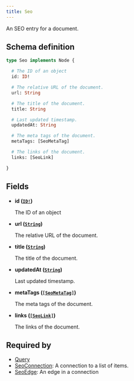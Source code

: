 ```yaml
---
title: Seo
---
```


An SEO entry for a document.

## Schema definition
```graphql
type Seo implements Node {

  # The ID of an object
  id: ID!

  # The relative URL of the document.
  url: String

  # The title of the document.
  title: String

  # Last updated timestamp.
  updatedAt: String

  # The meta tags of the document.
  metaTags: [SeoMetaTag]

  # The links of the document.
  links: [SeoLink]

}
```

## Fields

* **id ([`ID!`](graphql/schema/id.md))**

  The ID of an object

* **url ([`String`](graphql/schema/string.md))**

  The relative URL of the document.

* **title ([`String`](graphql/schema/string.md))**

  The title of the document.

* **updatedAt ([`String`](graphql/schema/string.md))**

  Last updated timestamp.

* **metaTags ([`[SeoMetaTag]`](graphql/schema/seometatag.md))**

  The meta tags of the document.

* **links ([`[SeoLink]`](graphql/schema/seolink.md))**

  The links of the document.


## Required by
* [Query](graphql/schema/query.md)
* [SeoConnection](graphql/schema/seoconnection.md): A connection to a list of items.
* [SeoEdge](graphql/schema/seoedge.md): An edge in a connection
